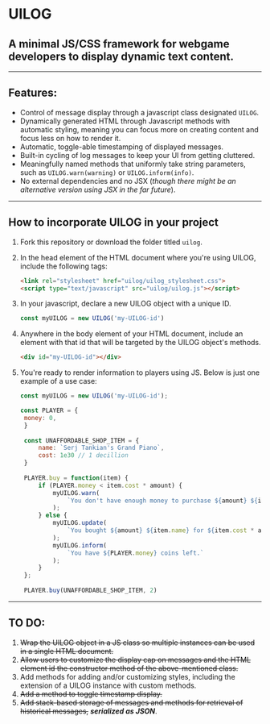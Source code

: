 # UILOG
A minimal JS/CSS framework for webgame developers to display dynamic text content.
---
---
## Features:
- Control of message display through a javascript class designated `UILOG`. 
- Dynamically generated HTML through Javascript methods with automatic styling, meaning you can focus more on creating content and focus less on how to render it.
- Automatic, toggle-able timestamping of displayed messages.
- Built-in cycling of log messages to keep your UI from getting cluttered.
- Meaningfully named methods that uniformly take string parameters, such as `UILOG.warn(warning)` or `UILOG.inform(info)`.
- No external dependencies and no JSX (<i>though there might be an alternative version using JSX in the far future</i>).
---
## How to incorporate UILOG in your project

1. Fork this repository or download the folder titled `uilog`.
2. In the head element of the HTML document where you're using UILOG, include the following tags:  
    ``` HTML
    <link rel="stylesheet" href="uilog/uilog_stylesheet.css">
    <script type="text/javascript" src="uilog/uilog.js"></script>
    ```
3. In your javascript, declare a new UILOG object with a unique ID.
   ```Javascript
   const myUILOG = new UILOG('my-UILOG-id')
4. Anywhere in the body element of your HTML document, include an element with that id that will be targeted by the UILOG object's methods.

    ``` HTML
    <div id="my-UILOG-id"></div>
    ```

5. You're ready to render information to players using JS. Below is just one example of a use case:
   ``` Javascript
   const myUILOG = new UILOG('my-UILOG-id');
   
   const PLAYER = {
    money: 0,
    }
    
    const UNAFFORDABLE_SHOP_ITEM = {
        name: `Serj Tankian's Grand Piano`,
        cost: 1e30 // 1 decillion
    }
    
    PLAYER.buy = function(item) {
        if (PLAYER.money < item.cost * amount) {
            myUILOG.warn(
                `You don't have enough money to purchase ${amount} ${item.name}!`
            );
        } else {
            myUILOG.update(
                `You bought ${amount} ${item.name} for ${item.cost * amount} coins.`
            );
            myUILOG.inform(
                `You have ${PLAYER.money} coins left.`
            );
        }
    };
    
    PLAYER.buy(UNAFFORDABLE_SHOP_ITEM, 2)
   ```
---
## TO DO:

1. ~~Wrap the UILOG object in a JS class so multiple instances can be used in a single HTML document.~~
2. ~~Allow users to customize the display cap on messages and the HTML element id the constructor method of the above-mentioned class.~~
3. Add methods for adding and/or customizing styles, including the extension of a UILOG instance with custom methods.
4. ~~Add a method to toggle timestamp display.~~
5. ~~Add stack-based storage of messages and methods for retrieval of historical messages,~~ ***serialized as JSON***.
